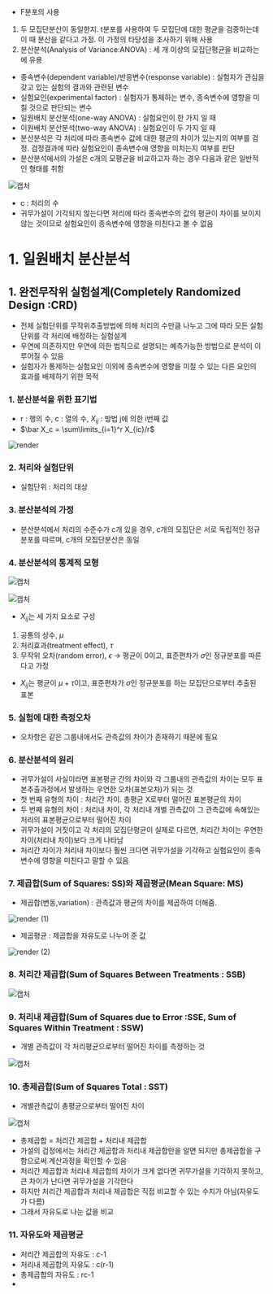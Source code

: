 - F분포의 사용
1. 두 모집단분산이 동일한지. t분포를 사용하여 두 모집단에 대한 평균을 검증하는데 이 때 분산을 같다고 가정. 이 가정의 타당성을 조사하기 위해 사용
2. 분산분석(Analysis of Variance:ANOVA) : 세 개 이상의 모집단평균을 비교하는에 유용
- 종속변수(dependent variable)/반응변수(response variable) : 실험자가 관심을 갖고 있는 실험의 결과와 관련된 변수
- 실험요인(experimental factor) : 실험자가 통제하는 변수, 종속변수에 영향을 미칠 것으로 판단되는 변수
- 일원배치 분산분석(one-way ANOVA) : 실험요인이 한 가지 일 때
- 이원배치 분산분석(two-way ANOVA) : 실험요인이 두 가지 일 때
- 분산분석은 각 처리에 따라 종속변수 값에 대한 평균의 차이가 있는지의 여부를 검정. 검정결과에 따라 실험요인이 종속변수에 영향을 미치는지 여부를 판단
- 분산분석에서의 가설은 c개의 모평균을 비교하고자 하는 경우 다음과 같은 일반적인 형태를 취함

![캡처](https://user-images.githubusercontent.com/80622859/183642839-8e7712bc-ea90-4e8f-b627-dcc18f929653.PNG)

- c : 처리의 수
- 귀무가설이 기각되지 않는다면 처리에 따라 종속변수의 값의 평균이 차이를 보이지 않는 것이므로 실험요인이 종속변수에 영향을 미친다고 볼 수 없음

# 1. 일원배치 분산분석

## 1. 완전무작위 실험설계(Completely Randomized Design :CRD)
- 전체 실험단위를 무작위추출방법에 의해 처리의 수만큼 나누고 그에 따라 모든 실험단위를 각 처리에 배정하는 실험설계
- 우연에 의존하지만 우연에 의한 법칙으로 설명되는 예측가능한 방법으로 분석이 이루어질 수 있음
- 실험자가 통제하는 실험요인 이외에 종속변수에 영향을 미칠 수 있는 다른 요인의 효과를 배제하기 위한 목적

### 1. 분산분석을 위한 표기법
- r : 행의 수, c : 열의 수, $X_{ij}$ : 방법 j에 의한 i번째 값
- $\bar X_c = \sum\limits_{i=1}^r X_{ic}/r$

![render](https://user-images.githubusercontent.com/80622859/183644012-ce153b90-e1b4-4723-9ddf-be462f811435.png)

### 2. 처리와 실험단위
- 실험단위 : 처리의 대상

### 3. 분산분석의 가정
- 분산분석에서 처리의 수준수가 c개 있을 경우, c개의 모집단은 서로 독립적인 정규분포를 따르며, c개의 모집단분산은 동일

### 4. 분산분석의 통계적 모형

![캡처](https://user-images.githubusercontent.com/80622859/183644341-da6c3775-eb37-47b4-b1bd-10c7ff26da33.PNG)

![캡처](https://user-images.githubusercontent.com/80622859/183644405-d527d647-050e-4e0a-ac5d-737d02cad3b1.PNG)

- $X_{ij}$는 세 가지 요소로 구성
1. 공통의 상수, $\mu$
2. 처리효과(treatment effect), $\tau$
3. 무작위 오차(random error), $\epsilon$ -> 평균이 0이고, 표준편차가 $\sigma$인 정규분포를 따른다고 가정
-  $X_{ij}$는 평균이  $\mu+ \tau$이고, 표준편차가 $\sigma$인 정규분포를 하는 모집단으로부터 추출된 표본

### 5. 실험에 대한 측정오차
- 오차항은 같은 그룹내에서도 관측값의 차이가 존재하기 때문에 필요

### 6. 분산분석의 원리
- 귀무가설이 사실이라면 표본평균 간의 차이와 각 그룹내의 관측값의 차이는 모두 표본추출과정에서 발생하는 우연한 오차(표본오차)가 되는 것
- 첫 번째 유형의 차이 : 처리간 차이. 총평균 X로부터 떨어진 표본평균의 차이 
- 두 번째 유형의 차이 : 처리내 차이, 각 처리내 개별 관측값이 그 관측값에 속해있는 처리의 표본평균으로부터 떨어진 차이
- 귀무가설이 거짓이고 각 처리의 모집단평균이 실제로 다르면, 처리간 차이는 우연한 차이(처리내 차이)보다 크게 나타남
- 처리간 차이가 처리내 차이보다 훨씬 크다면 귀무가설을 기각하고 실험요인이 종속변수에 영향을 미친다고 말할 수 있음

### 7. 제곱합(Sum of Squares: SS)와 제곱평균(Mean Square: MS)
- 제곱합(변동,variation) : 관측값과 평균의 차이를 제곱하여 더해줌.

![render (1)](https://user-images.githubusercontent.com/80622859/183645931-9f1065d4-97b2-43a9-a7f8-30ce3bd51695.png)

- 제곱평균 : 제곱합을 자유도로 나누어 준 값

![render (2)](https://user-images.githubusercontent.com/80622859/183646014-53824dd8-5732-4b87-b0e9-b102c1a8a92a.png)

### 8. 처리간 제곱합(Sum of Squares Between Treatments : SSB)

![캡처](https://user-images.githubusercontent.com/80622859/183646111-f2b8c674-16f4-4735-b7ed-cedbaf537417.PNG)

### 9. 처리내 제곱합(Sum of Squares due to Error :SSE, Sum of Squares Within Treatment : SSW)
- 개별 관측값이 각 처리평균으로부터 떨어진 차이를 측정하는 것

![캡처](https://user-images.githubusercontent.com/80622859/183646316-ad9ddf1c-581b-46d7-b654-8d490dbf7acc.PNG)

### 10. 총제곱합(Sum of Squares Total : SST)
- 개별관측값이 총평균으로부터 떨어진 차이

![캡처](https://user-images.githubusercontent.com/80622859/183646612-7cf42616-bf42-43f8-bbf0-77ee0ca681ce.PNG)

- 총제곱합 = 처리간 제곱합 + 처리내 제곱합
- 가설의 검정에서는 처리간 제곱합과 처리내 제곱합만을 알면 되지만 총제곱합을 구함으로써 계산과정을 확인할 수 있음
- 처리간 제곱합과 처리내 제곱합의 차이가 크게 없다면 귀무가설을 기각하지 못하고, 큰 차이가 난다면 귀무가설을 기각한다
- 하지만 처리간 제곱합과 처리내 제곱합은 직접 비교할 수 있는 수치가 아님(자유도가 다름)
- 그래서 자유도로 나눈 값을 비교

### 11. 자유도와 제곱평균
- 처리간 제곱합의 자유도 : c-1
- 처리내 제곱합의 자유도 : c(r-1)
- 총제곱합의 자유도 : rc-1
- 







